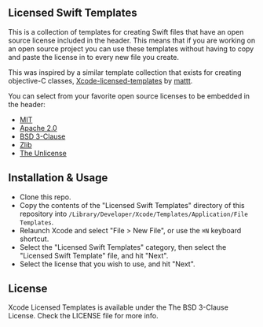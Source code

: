 Licensed Swift Templates
------------------------

This is a collection of templates for creating Swift files that have an open source license included in the header. This means that if you are working on an open source project you can use these templates without having to copy and paste the license in to every new file you create.

This was inspired by a similar template collection that exists for creating objective-C classes, [Xcode-licensed-templates](https://github.com/mattt/Xcode-Licensed-Templates) by [mattt](https://github.com/mattt).

You can select from your favorite open source licenses to be embedded in the header:

- [MIT](http://opensource.org/licenses/mit-license)
- [Apache 2.0](http://opensource.org/licenses/Apache-2.0)
- [BSD 3-Clause](http://opensource.org/licenses/BSD-3-Clause)
- [Zlib](http://opensource.org/licenses/Zlib)
- [The Unlicense](http://unlicense.org/)


## Installation & Usage

- Clone this repo.
- Copy the contents of the "Licensed Swift Templates" directory of this repository into `/Library/Developer/Xcode/Templates/Application/File Templates`.
- Relaunch Xcode and select "File > New File", or use the `⌘N` keyboard shortcut.
- Select the "Licensed Swift Templates" category, then select the "Licensed Swift Template" file, and hit "Next".
- Select the license that you wish to use, and hit "Next".


## License

Xcode Licensed Templates is available under the The BSD 3-Clause License. Check the LICENSE file for more info.
